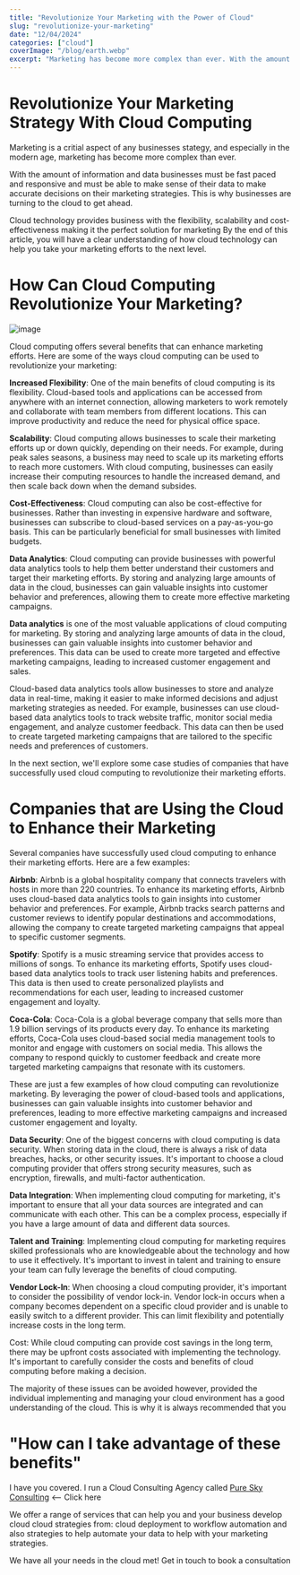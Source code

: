 ```yaml
---
title: "Revolutionize Your Marketing with the Power of Cloud"
slug: "revolutionize-your-marketing"
date: "12/04/2024"
categories: ["cloud"]
coverImage: "/blog/earth.webp"
excerpt: "Marketing has become more complex than ever. With the amount of information, the ability for anyone to create and the rie of social media. Marketers are flooded with so much data it can be difficult to manage and analyse."
---
```


# Revolutionize Your Marketing Strategy With Cloud Computing   

Marketing is a critial aspect of any businesses stategy, and especially in the modern age, marketing has become more complex than ever.

With the amount of information and data businesses must be fast paced and responsive and must be able to make sense of their data to make accurate decisions on their marketing strategies. This is why businesses are turning to the cloud to get ahead.  

Cloud technology provides business with the flexibility, scalability and cost-effectiveness making it the perfect solution for marketing
By the end of this article, you will have a clear understanding of how cloud technology can help you take your marketing efforts to the next level.

# How Can Cloud Computing Revolutionize Your Marketing?

![image](/blog/earth.webp)

Cloud computing offers several benefits that can enhance marketing efforts. Here are some of the ways cloud computing can be used to revolutionize your marketing:

__Increased Flexibility__: One of the main benefits of cloud computing is its flexibility. Cloud-based tools and applications can be accessed from anywhere with an internet connection, allowing marketers to work remotely and collaborate with team members from different locations. This can improve productivity and reduce the need for physical office space.

__Scalability__: Cloud computing allows businesses to scale their marketing efforts up or down quickly, depending on their needs. For example, during peak sales seasons, a business may need to scale up its marketing efforts to reach more customers. With cloud computing, businesses can easily increase their computing resources to handle the increased demand, and then scale back down when the demand subsides. 

__Cost-Effectiveness__: Cloud computing can also be cost-effective for businesses. Rather than investing in expensive hardware and software, businesses can subscribe to cloud-based services on a pay-as-you-go basis. This can be particularly beneficial for small businesses with limited budgets.

__Data Analytics__: Cloud computing can provide businesses with powerful data analytics tools to help them better understand their customers and target their marketing efforts. By storing and analyzing large amounts of data in the cloud, businesses can gain valuable insights into customer behavior and preferences, allowing them to create more effective marketing campaigns.

__Data analytics__ is one of the most valuable applications of cloud computing for marketing. By storing and analyzing large amounts of data in the cloud, businesses can gain valuable insights into customer behavior and preferences. This data can be used to create more targeted and effective marketing campaigns, leading to increased customer engagement and sales.

Cloud-based data analytics tools allow businesses to store and analyze data in real-time, making it easier to make informed decisions and adjust marketing strategies as needed. For example, businesses can use cloud-based data analytics tools to track website traffic, monitor social media engagement, and analyze customer feedback. This data can then be used to create targeted marketing campaigns that are tailored to the specific needs and preferences of customers. 

In the next section, we'll explore some case studies of companies that have successfully used cloud computing to revolutionize their marketing efforts.

# Companies that are Using the Cloud to Enhance their Marketing

Several companies have successfully used cloud computing to enhance their marketing efforts. Here are a few examples: 

__Airbnb__: Airbnb is a global hospitality company that connects travelers with hosts in more than 220 countries. To enhance its marketing efforts, Airbnb uses cloud-based data analytics tools to gain insights into customer behavior and preferences. For example, Airbnb tracks search patterns and customer reviews to identify popular destinations and accommodations, allowing the company to create targeted marketing campaigns that appeal to specific customer segments.

__Spotify__: Spotify is a music streaming service that provides access to millions of songs. To enhance its marketing efforts, Spotify uses cloud-based data analytics tools to track user listening habits and preferences. This data is then used to create personalized playlists and recommendations for each user, leading to increased customer engagement and loyalty.

__Coca-Cola__: Coca-Cola is a global beverage company that sells more than 1.9 billion servings of its products every day. To enhance its marketing efforts, Coca-Cola uses cloud-based social media management tools to monitor and engage with customers on social media. This allows the company to respond quickly to customer feedback and create more targeted marketing campaigns that resonate with its customers. 

These are just a few examples of how cloud computing can revolutionize marketing. By leveraging the power of cloud-based tools and applications, businesses can gain valuable insights into customer behavior and preferences, leading to more effective marketing campaigns and increased customer engagement and loyalty. 

__Data Security__: One of the biggest concerns with cloud computing is data security. When storing data in the cloud, there is always a risk of data breaches, hacks, or other security issues. It's important to choose a cloud computing provider that offers strong security measures, such as encryption, firewalls, and multi-factor authentication. 

__Data Integration__: When implementing cloud computing for marketing, it's important to ensure that all your data sources are integrated and can communicate with each other. This can be a complex process, especially if you have a large amount of data and different data sources. 

__Talent and Training__: Implementing cloud computing for marketing requires skilled professionals who are knowledgeable about the technology and how to use it effectively. It's important to invest in talent and training to ensure your team can fully leverage the benefits of cloud computing. 

__Vendor Lock-In__: When choosing a cloud computing provider, it's important to consider the possibility of vendor lock-in. Vendor lock-in occurs when a company becomes dependent on a specific cloud provider and is unable to easily switch to a different provider. This can limit flexibility and potentially increase costs in the long term. 

Cost: While cloud computing can provide cost savings in the long term, there may be upfront costs associated with implementing the technology. It's important to carefully consider the costs and benefits of cloud computing before making a decision. 

The majority of these issues can be avoided however, provided the individual implementing and managing your cloud environment has a good understanding of the cloud. This is why it is always recommended that you

# "How can I take advantage of these benefits" 

I have you covered. I run a Cloud Consulting Agency called 
[Pure Sky Consulting](https://www.pureskyconsulting.com) <-- Click here 

We offer a range of services that can help you and your business develop cloud cloud strategies from: cloud deployment to workflow automation and also strategies to help automate your data to help with your marketing strategies. 

We have all your needs in the cloud met! 
Get in touch to book a consultation
